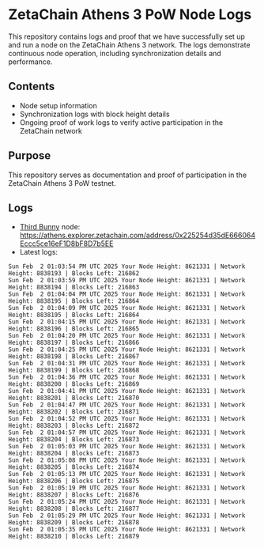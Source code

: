 # ZetaChain Athens 3 PoW Node Logs
This repository contains logs and proof that we have successfully set up and run a node on the ZetaChain Athens 3 network. The logs demonstrate continuous node operation, including synchronization details and performance.

## Contents
- Node setup information
- Synchronization logs with block height details
- Ongoing proof of work logs to verify active participation in the ZetaChain network

## Purpose
This repository serves as documentation and proof of participation in the ZetaChain Athens 3 PoW testnet.

## Logs

- [Third Bunny](https://thirdbunny.xyz/) node: https://athens.explorer.zetachain.com/address/0x225254d35dE666064Eccc5ce16eF1D8bF8D7b5EE
- Latest logs:
```
Sun Feb  2 01:03:54 PM UTC 2025 Your Node Height: 8621331 | Network Height: 8838193 | Blocks Left: 216862
Sun Feb  2 01:03:59 PM UTC 2025 Your Node Height: 8621331 | Network Height: 8838194 | Blocks Left: 216863
Sun Feb  2 01:04:04 PM UTC 2025 Your Node Height: 8621331 | Network Height: 8838195 | Blocks Left: 216864
Sun Feb  2 01:04:09 PM UTC 2025 Your Node Height: 8621331 | Network Height: 8838195 | Blocks Left: 216864
Sun Feb  2 01:04:15 PM UTC 2025 Your Node Height: 8621331 | Network Height: 8838196 | Blocks Left: 216865
Sun Feb  2 01:04:20 PM UTC 2025 Your Node Height: 8621331 | Network Height: 8838197 | Blocks Left: 216866
Sun Feb  2 01:04:25 PM UTC 2025 Your Node Height: 8621331 | Network Height: 8838198 | Blocks Left: 216867
Sun Feb  2 01:04:31 PM UTC 2025 Your Node Height: 8621331 | Network Height: 8838199 | Blocks Left: 216868
Sun Feb  2 01:04:36 PM UTC 2025 Your Node Height: 8621331 | Network Height: 8838200 | Blocks Left: 216869
Sun Feb  2 01:04:41 PM UTC 2025 Your Node Height: 8621331 | Network Height: 8838201 | Blocks Left: 216870
Sun Feb  2 01:04:47 PM UTC 2025 Your Node Height: 8621331 | Network Height: 8838202 | Blocks Left: 216871
Sun Feb  2 01:04:52 PM UTC 2025 Your Node Height: 8621331 | Network Height: 8838203 | Blocks Left: 216872
Sun Feb  2 01:04:57 PM UTC 2025 Your Node Height: 8621331 | Network Height: 8838204 | Blocks Left: 216873
Sun Feb  2 01:05:03 PM UTC 2025 Your Node Height: 8621331 | Network Height: 8838204 | Blocks Left: 216873
Sun Feb  2 01:05:08 PM UTC 2025 Your Node Height: 8621331 | Network Height: 8838205 | Blocks Left: 216874
Sun Feb  2 01:05:13 PM UTC 2025 Your Node Height: 8621331 | Network Height: 8838206 | Blocks Left: 216875
Sun Feb  2 01:05:19 PM UTC 2025 Your Node Height: 8621331 | Network Height: 8838207 | Blocks Left: 216876
Sun Feb  2 01:05:24 PM UTC 2025 Your Node Height: 8621331 | Network Height: 8838208 | Blocks Left: 216877
Sun Feb  2 01:05:29 PM UTC 2025 Your Node Height: 8621331 | Network Height: 8838209 | Blocks Left: 216878
Sun Feb  2 01:05:35 PM UTC 2025 Your Node Height: 8621331 | Network Height: 8838210 | Blocks Left: 216879
```

